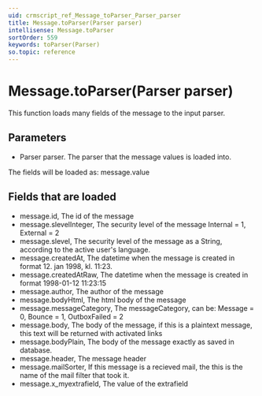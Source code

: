 ```yaml
---
uid: crmscript_ref_Message_toParser_Parser_parser
title: Message.toParser(Parser parser)
intellisense: Message.toParser
sortOrder: 559
keywords: toParser(Parser)
so.topic: reference
---
```


# Message.toParser(Parser parser)

This function loads many fields of the message to the input parser.

## Parameters

 - Parser parser. The parser that the message values is loaded into.

The fields will be loaded as: message.value

## Fields that are loaded

 - message.id, The id of the message
 - message.slevelInteger, The security level of the message Internal = 1, External = 2
 - message.slevel, The security level of the message as a String, according to the active user's language.
 - message.createdAt, The datetime when the message is created in format 12. jan 1998, kl. 11:23.
 - message.createdAtRaw, The datetime when the message is created in format 1998-01-12 11:23:15
 - message.author,  The author of the message
 - message.bodyHtml, The html body of the message
 - message.messageCategory, The messageCategory, can be:  Message = 0, Bounce = 1, OutboxFailed = 2
 - message.body, The body of the message, if this is a plaintext message, this text will be returned with activated links
 - message.bodyPlain, The body of the message exactly as saved in database.
 - message.header, The message header
 - message.mailSorter, If this message is a recieved mail, the this is the name of the mail filter that took it.
 - message.x\_myextrafield, The value of the extrafield

